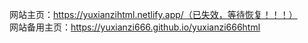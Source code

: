 网站主页：https://yuxianzihtml.netlify.app/（已失效，等待恢复！！！）</br>
网站备用主页：https://yuxianzi666.github.io/yuxianzi666html</br>
